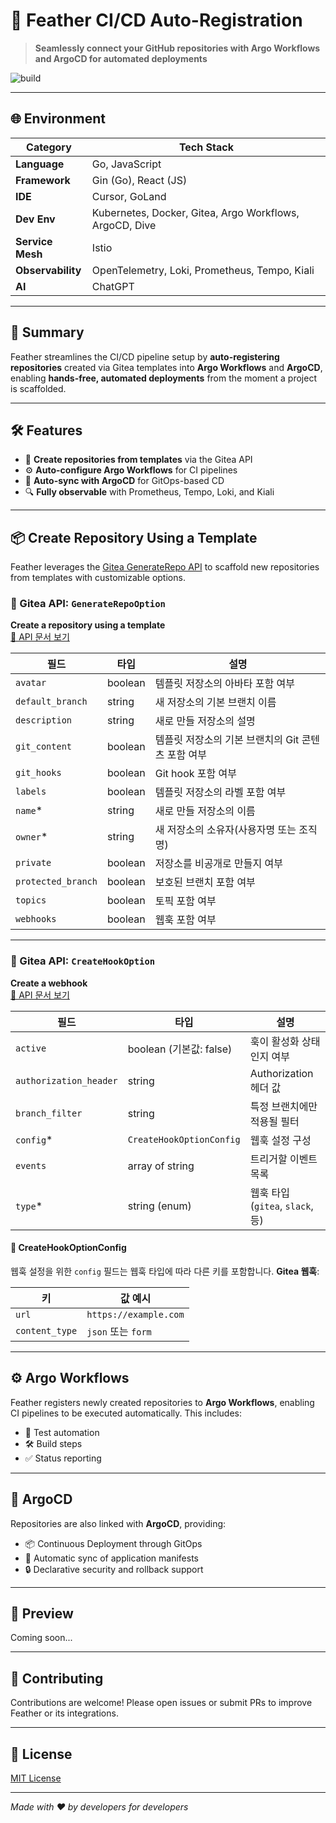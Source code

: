 # 🚀 Feather CI/CD Auto-Registration

> **Seamlessly connect your GitHub repositories with Argo Workflows and ArgoCD for automated deployments**

![build](https://github.com/user-attachments/assets/ce2e1094-c89e-4c49-8a1c-1c16741dedee)

---

## 🌐 Environment

| Category        | Tech Stack                                                                 |
|----------------|------------------------------------------------------------------------------|
| **Language**    | Go, JavaScript                                                              |
| **Framework**   | Gin (Go), React (JS)                                                        |
| **IDE**         | Cursor, GoLand                                                              |
| **Dev Env**     | Kubernetes, Docker, Gitea, Argo Workflows, ArgoCD, Dive                    |
| **Service Mesh**| Istio                                                                       |
| **Observability**| OpenTelemetry, Loki, Prometheus, Tempo, Kiali                             |
| **AI**          | ChatGPT                                                                     |

---

## 🧩 Summary

Feather streamlines the CI/CD pipeline setup by **auto-registering repositories** created via Gitea templates into **Argo Workflows** and **ArgoCD**, enabling **hands-free, automated deployments** from the moment a project is scaffolded.

---

## 🛠️ Features

- 🔨 **Create repositories from templates** via the Gitea API
- ⚙️ **Auto-configure Argo Workflows** for CI pipelines
- 🚀 **Auto-sync with ArgoCD** for GitOps-based CD
- 🔍 **Fully observable** with Prometheus, Tempo, Loki, and Kiali

---

## 📦 Create Repository Using a Template

Feather leverages the [Gitea GenerateRepo API](https://docs.gitea.com/en-us/api-reference/repository/generate-repo) to scaffold new repositories from templates with customizable options.

### 📁 Gitea API: `GenerateRepoOption`
**Create a repository using a template**  
[🔗 API 문서 보기](https://demo.gitea.com/api/swagger#/repository/generateRepo)

|필드|타입|설명|
|---|---|---|
|`avatar`|boolean|템플릿 저장소의 아바타 포함 여부|
|`default_branch`|string|새 저장소의 기본 브랜치 이름|
|`description`|string|새로 만들 저장소의 설명|
|`git_content`|boolean|템플릿 저장소의 기본 브랜치의 Git 콘텐츠 포함 여부|
|`git_hooks`|boolean|Git hook 포함 여부|
|`labels`|boolean|템플릿 저장소의 라벨 포함 여부|
|`name`*|string|새로 만들 저장소의 이름|
|`owner`*|string|새 저장소의 소유자(사용자명 또는 조직명)|
|`private`|boolean|저장소를 비공개로 만들지 여부|
|`protected_branch`|boolean|보호된 브랜치 포함 여부|
|`topics`|boolean|토픽 포함 여부|
|`webhooks`|boolean|웹훅 포함 여부|

---
### 🔔 Gitea API: `CreateHookOption`
**Create a webhook**  
[🔗 API 문서 보기](https://demo.gitea.com/api/swagger#/repository/repoCreateHook)

|필드|타입|설명|
|---|---|---|
|`active`|boolean (기본값: false)|훅이 활성화 상태인지 여부|
|`authorization_header`|string|Authorization 헤더 값|
|`branch_filter`|string|특정 브랜치에만 적용될 필터|
|`config`*|`CreateHookOptionConfig`|웹훅 설정 구성|
|`events`|array of string|트리거할 이벤트 목록|
|`type`*|string (enum)|웹훅 타입 (`gitea`, `slack`, 등)|
#### 🔧 CreateHookOptionConfig
웹훅 설정을 위한 `config` 필드는 웹훅 타입에 따라 다른 키를 포함합니다.
**Gitea 웹훅**:

|키|값 예시|
|---|---|
|`url`|`https://example.com`|
|`content_type`|`json` 또는 `form`|


---

## ⚙️ Argo Workflows

Feather registers newly created repositories to **Argo Workflows**, enabling CI pipelines to be executed automatically. This includes:

- 🧪 Test automation
- 🛠️ Build steps
- ✅ Status reporting

---

## 🔁 ArgoCD

Repositories are also linked with **ArgoCD**, providing:

- 📦 Continuous Deployment through GitOps
- 🔄 Automatic sync of application manifests
- 🔒 Declarative security and rollback support

---

## 📸 Preview

Coming soon...

---

## 🤝 Contributing

Contributions are welcome! Please open issues or submit PRs to improve Feather or its integrations.

---

## 📄 License

[MIT License](./LICENSE)

---

*Made with ❤️ by developers for developers*
